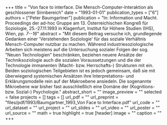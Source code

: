 +++
title = "Von face to interface. Die Mensch-Computer-Interaktion als geschlossener Sinnbereich"
date = "1993-01-01"
publication_types = ["6"]
authors = ["Peter Baumgartner"]
publication = "In: Information und Macht. Proceedings der ad-hoc Gruppe am 13. Österreichischen Kongreß für Soziologie, 25.-27.11.1993 in Klagenfurt, Institut für Höhere Studien (IHS), Wien, _pp. 7--16_"
abstract = "Mit diesem Beitrag versuche ich, grundlegende Gedanken einer 'Verstehenden Soziologie' für das soziale Verhältnis Mensch-Computer nutzbar zu machen. Während industriesoziologische Arbeiten sich meistens auf die Untersuchung sozialer Folgen der sog. \"Neuen Technologien\" beschränken, beziehen neuere Ansätze der Techniksoziologie auch die sozialen Voraussetzungen und die der Technologie immanenten (Macht- bzw. Herrschafts-) Strukturen mit ein. Beiden soziologischen Teilgebieten ist es jedoch gemeinsam, daß sie mit überwiegend systemischen Ansätzen ihre Interpretations- und Erklärungsmodelle rein auf der Makroebene ansiedeln. Die sogenannte Mikroebene war bisher fast ausschließlich eine Domäne der (Kognitions- bzw. Sozial-) Psychologie."
abstract_short = ""
image_preview = ""
selected = false
projects = []
tags = []
url_pdf = ""
url_preprint = "files/pdf/1993/Baumgartner_1993_Von Face to Interface.pdf"
url_code = ""
url_dataset = ""
url_project = ""
url_slides = ""
url_video = ""
url_poster = ""
url_source = ""
math = true
highlight = true
[header]
image = ""
caption = ""
+++
